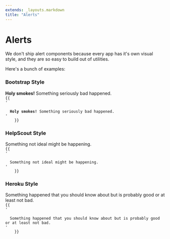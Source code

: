 ```yaml
---
extends: _layouts.markdown
title: "Alerts"
---
```


# Alerts

We don't ship alert components because every app has it's own visual style, and they are so easy to build out of utilities.

Here's a bunch of examples:

### Bootstrap Style

<div class="border border-dark-softer rounded mask">
  <div class="p-6 border-b border-dark-softer">
    <div class="bg-red-lightest border border-red-light text-red-dark px-4 py-3 rounded">
      <strong>Holy smokes!</strong> Something seriously bad happened.
    </div>
  </div>
  <div>
    <pre class="markdown language-html" style="margin: 0;"><code>{{
'<div class="bg-red-lightest border border-red-light text-red-dark px-4 py-3 rounded">
  <strong>Holy smokes!</strong> Something seriously bad happened.
</div>'
    }}</code></pre>
  </div>
</div>

### HelpScout Style

<div class="border border-dark-softer rounded mask">
  <div class="p-6 border-b border-dark-softer">
    <div class="bg-orange-lightest border-l-4 border-orange text-orange-dark p-4">
      Something not ideal might be happening.
    </div>
  </div>
  <div>
    <pre class="markdown language-html" style="margin: 0;"><code>{{
'<div class="bg-orange-lightest border-l-4 border-orange text-orange-dark p-4">
  Something not ideal might be happening.
</div>'
    }}</code></pre>
  </div>
</div>

### Heroku Style

<div class="border border-dark-softer rounded mask">
  <div class="p-6 border-b border-dark-softer">
    <div class="bg-blue text-light text-sm text-bold px-4 py-3">
      Something happened that you should know about but is probably good or at least not bad.
    </div>
  </div>
  <div>
    <pre class="markdown language-html" style="margin: 0;"><code>{{
'<div class="bg-blue text-light text-sm text-bold px-4 py-3">
  Something happened that you should know about but is probably good or at least not bad.
</div>'
    }}</code></pre>
  </div>
</div>
